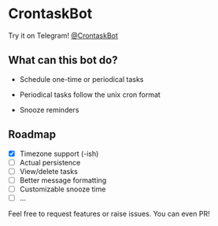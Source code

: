 # CrontaskBot

Try it on Telegram! [@CrontaskBot](https://t.me/CrontaskBot)

## What can this bot do?

* Schedule one-time or periodical tasks

* Periodical tasks follow the unix cron format

* Snooze reminders

## Roadmap

- [x] Timezone support (-ish)
- [ ] Actual persistence
- [ ] View/delete tasks
- [ ] Better message formatting
- [ ] Customizable snooze time
- [ ] ...

Feel free to request features or raise issues. You can even PR!